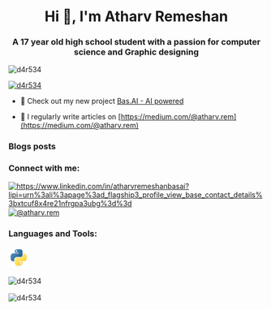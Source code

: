 <h1 align="center">Hi 👋, I'm Atharv Remeshan</h1>
<h3 align="center">A 17 year old high school student with a passion for computer science and Graphic designing</h3>

<p align="left"> <img src="https://komarev.com/ghpvc/?username=d4r534&label=Profile%20views&color=0e75b6&style=flat" alt="d4r534" /> </p>

<p align="left"> <a href="https://github.com/ryo-ma/github-profile-trophy"><img src="https://github-profile-trophy.vercel.app/?username=d4r534" alt="d4r534" /></a> </p>

- 🔭 Check out my new project [Bas.AI - AI powered](https://basaitech.wixsite.com/bas-ai)

- 📝 I regularly write articles on [https://medium.com/@atharv.rem](https://medium.com/@atharv.rem)

### Blogs posts
<!-- BLOG-POST-LIST:START -->
<!-- BLOG-POST-LIST:END -->

<h3 align="left">Connect with me:</h3>
<p align="left">
<a href="https://linkedin.com/in/https://www.linkedin.com/in/atharvremeshanbasai?lipi=urn%3ali%3apage%3ad_flagship3_profile_view_base_contact_details%3bxtcuf8x4re21nfrgpa3ubg%3d%3d" target="blank"><img align="center" src="https://raw.githubusercontent.com/rahuldkjain/github-profile-readme-generator/master/src/images/icons/Social/linked-in-alt.svg" alt="https://www.linkedin.com/in/atharvremeshanbasai?lipi=urn%3ali%3apage%3ad_flagship3_profile_view_base_contact_details%3bxtcuf8x4re21nfrgpa3ubg%3d%3d" height="30" width="40" /></a>
<a href="https://medium.com/@atharv.rem" target="blank"><img align="center" src="https://raw.githubusercontent.com/rahuldkjain/github-profile-readme-generator/master/src/images/icons/Social/medium.svg" alt="@atharv.rem" height="30" width="40" /></a>
</p>

<h3 align="left">Languages and Tools:</h3>
<p align="left"> <a href="https://www.python.org" target="_blank" rel="noreferrer"> <img src="https://raw.githubusercontent.com/devicons/devicon/master/icons/python/python-original.svg" alt="python" width="40" height="40"/> </a> </p>

<p><img align="center" src="https://github-readme-stats.vercel.app/api/top-langs?username=d4r534&show_icons=true&locale=en&layout=compact" alt="d4r534" /></p>

<p><img align="center" src="https://github-readme-streak-stats.herokuapp.com/?user=d4r534&" alt="d4r534" /></p>
